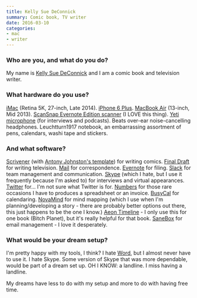 ```yaml
---
title: Kelly Sue DeConnick
summary: Comic book, TV writer
date: 2016-03-10
categories:
- mac
- writer
---
```


### Who are you, and what do you do?

My name is [Kelly Sue DeConnick](http://kellysue.tumblr.com/ "Kelly's Tumblr site.") and I am a comic book and television writer. 

### What hardware do you use?

[iMac][] (Retina 5K, 27-inch, Late 2014). [iPhone 6 Plus][iphone-6-plus]. [MacBook Air][macbook-air] (13-inch, Mid 2013). [ScanSnap Evernote Edition scanner][scansnap-evernote-edition] (I LOVE this thing). [Yeti microphone][yeti] (for interviews and podcasts). Beats over-ear noise-cancelling headphones. Leuchtturn1917 notebook, an embarrassing assortment of pens, calendars, washi tape and stickers.

### And what software?

[Scrivener][] (with [Antony Johnston's template](http://antonyjohnston.com/resources/scriveningcomics.php "Anthony's post about setting up Scrivener for writing comics.")) for writing comics. [Final Draft][final-draft] for writing television. [Mail][] for correspondence. [Evernote][] for filing. [Slack][] for team management and communication. [Skype][] (which I hate, but I use it frequently because I'm asked to) for interviews and virtual appearances. [Twitter][] for... I'm not sure what Twitter is for. [Numbers][] for those rare occasions I have to produces a spreadsheet or an invoice. [BusyCal][] for calendaring. [NovaMind][] for mind mapping (which I use when I'm planning/developing a story - there are probably better options out there, this just happens to be the one I know.) [Aeon Timeline][aeon-timeline] - I only use this for one book (Bitch Planet), but it's really helpful for that book. [SaneBox][] for email management - I love it desperately.

### What would be your dream setup?

I'm pretty happy with my tools, I think? I hate [Word][], but I almost never have to use it. I hate Skype. Some version of Skype that was more dependable, would be part of a dream set up. OH I KNOW: a landline. I miss having a landline.

My dreams have less to do with my setup and more to do with having free time.

[aeon-timeline]: https://timeline.app/ "A Mac timeline app for writers."
[busycal]: http://www.busymac.com/busycal/ "Advanced calendar software for Mac OS X."
[evernote]: https://evernote.com/ "Online software for capturing notes."
[final-draft]: https://store.finaldraft.com/final-draft-10.html "Popular screenwriting software."
[imac]: https://www.apple.com/imac-24/ "An all-in-one computer."
[iphone-6-plus]: https://en.wikipedia.org/wiki/IPhone_6 "A large smartphone."
[macbook-air]: https://www.apple.com/macbook-air/ "A very thin laptop."
[mail]: https://en.wikipedia.org/wiki/Mail_(application) "The default Mac OS X mail client."
[novamind]: https://www.novamind.com/ "Mind-mapping software."
[numbers]: https://www.apple.com/numbers/ "A spreadsheet application for the Mac."
[sanebox]: https://www.sanebox.com/ "A service for helping to control your inbox."
[scansnap-evernote-edition]: https://www.pcmag.com/reviews/scansnap-evernote-edition "A scanner designed for use with Evernote."
[scrivener]: http://www.literatureandlatte.com/scrivener.php "A Mac text editor aimed at writers."
[skype]: https://www.skype.com/en/ "Voice and video chat software."
[slack]: https://slack.com/intl/ja-jp/ "A collaboration service."
[twitter]: http://web.archive.org/web/20230525035323/https://twitter.com/ "An online micro-blogging platform."
[word]: https://www.microsoft.com/en-us/microsoft-365/word "A document editor."
[yeti]: https://bluemic.com/yeti/ "A USB microphone."
